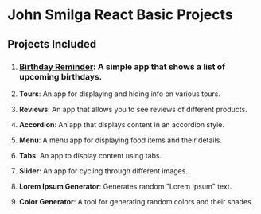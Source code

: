 # John Smilga React Basic Projects

## Projects Included

1. ### [Birthday Reminder](#01-birthday-reminder): A simple app that shows a list of upcoming birthdays.

2. **Tours**: An app for displaying and hiding info on various tours.

3. **Reviews**: An app that allows you to see reviews of different products.

4. **Accordion**: An app that displays content in an accordion style.

5. **Menu**: A menu app for displaying food items and their details.

6. **Tabs**: An app to display content using tabs.

7. **Slider**: An app for cycling through different images.

8. **Lorem Ipsum Generator**: Generates random "Lorem Ipsum" text.

9. **Color Generator**: A tool for generating random colors and their shades.


